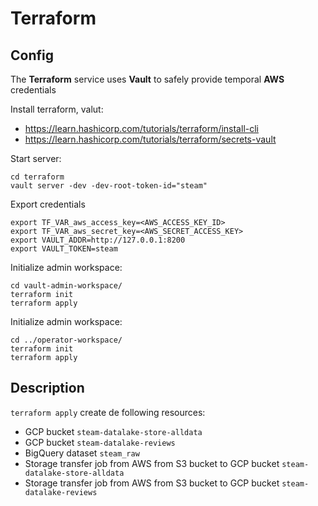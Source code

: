 # Terraform

## Config

The **Terraform** service uses **Vault** to safely provide temporal **AWS** credentials

Install terraform, valut: 

- https://learn.hashicorp.com/tutorials/terraform/install-cli
- https://learn.hashicorp.com/tutorials/terraform/secrets-vault

Start server:

```{bash}
cd terraform
vault server -dev -dev-root-token-id="steam"
```
Export credentials
```{bash}
export TF_VAR_aws_access_key=<AWS_ACCESS_KEY_ID>
export TF_VAR_aws_secret_key=<AWS_SECRET_ACCESS_KEY>
export VAULT_ADDR=http://127.0.0.1:8200
export VAULT_TOKEN=steam
```

Initialize admin workspace: 

```{bash}
cd vault-admin-workspace/
terraform init
terraform apply
```
Initialize admin workspace: 
```{bash}
cd ../operator-workspace/
terraform init
terraform apply
```

## Description
`terraform apply` create de following resources: 
- GCP bucket  `steam-datalake-store-alldata`
- GCP bucket  `steam-datalake-reviews`
- BigQuery dataset `steam_raw`
- Storage transfer job from AWS from S3 bucket to GCP bucket `steam-datalake-store-alldata`
- Storage transfer job from AWS from S3 bucket to GCP bucket `steam-datalake-reviews`




